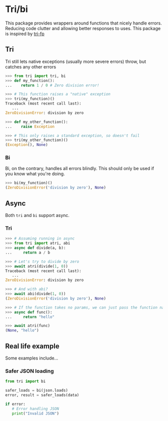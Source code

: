 # Tri/bi
This package provides wrappers around functions that nicely handle errors. Reducing code clutter and allowing better responses to uses. This package is inspired by [tri-fp](https://www.npmjs.com/package/tri-fp)

## Tri
Tri still lets native exceptions (usually more severe errors) throw, but catches any other errors
```python
>>> from tri import tri, bi
>>> def my_function():
...    return 1 / 0 # Zero division error!

>>> # This function raises a "native" exception
>>> tri(my_function)()
Traceback (most recent call last):
   ...
ZeroDivisionError: division by zero

>>> def my_other_function():
...    raise Exception

>>> # This only raises a standard exception, so doesn't fail
>>> tri(my_other_function)()
(Exception(), None)
```


### Bi
Bi, on the contrary, handles all errors blindly. This should only be used if you know what you're doing.
```python
>>> bi(my_function)()
(ZeroDivisionError('division by zero'), None)
```


## Async
Both `tri` and `bi` support async.

### Tri
```python
>>> # Assuming running in async
>>> from tri import atri, abi
>>> async def divide(a, b):
...     return a / b

>>> # Let's try to divide by zero
>>> await atri(divide(1, 0))
Traceback (most recent call last):
   ...
ZeroDivisionError: division by zero

>>> # And with abi?
>>> await abi(divide(1, 0))
(ZeroDivisionError('division by zero'), None)

>>> # If the function takes no params, we can just pass the function name
>>> async def func():
...     return "hello"

>>> await atri(func)
(None, "hello")
```


## Real life example
Some examples include...

### Safer JSON loading
```python
from tri import bi

safer_loads = bi(json.loads)
error, result = safer_loads(data)

if error:
   # Error handling JSON
   print("Invalid JSON")
```
